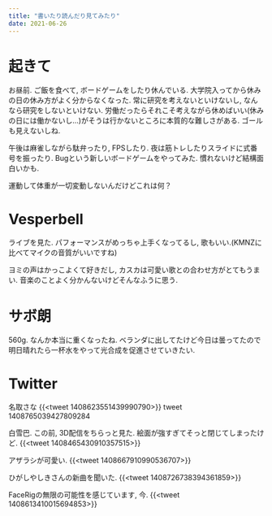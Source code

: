 ```yaml
---
title: "書いたり読んだり見てみたり"
date: 2021-06-26
---
```



# 起きて
お昼前. ご飯を食べて, ボードゲームをしたり休んでいる. 大学院入ってから休みの日の休み方がよく分からなくなった. 常に研究を考えないといけないし, なんなら研究をしないといけない. 労働だったらそれこそ考えながら休めばいい(休みの日には働かないし...)がそうは行かないところに本質的な難しさがある. ゴールも見えないしね.

午後は麻雀しながら駄弁ったり, FPSしたり. 夜は筋トレしたりスライドに式番号を振ったり. Bugという新しいボードゲームをやってみた. 慣れないけど結構面白いかも.

運動して体重が一切変動しないんだけどこれは何？

# Vesperbell
ライブを見た. パフォーマンスがめっちゃ上手くなってるし, 歌もいい.(KMNZに比べてマイクの音質がいいですね)

ヨミの声はかっこよくて好きだし, カスカは可愛い歌との合わせ方がとてもうまい. 音楽のことよく分かんないけどそんなふうに思う.


# サボ朗
560g. なんか本当に重くなったね. ベランダに出してたけど今日は曇ってたので明日晴れたら一杯水をやって光合成を促進させていきたい.

# Twitter
名取さな
{{<tweet 1408623551439990790>}}
tweet 1408765039427809284

白雪巴. この前, 3D配信をちらっと見た. 絵面が強すぎてそっと閉じてしまったけど.
{{<tweet 1408465430910357515>}}

アザラシが可愛い.
{{<tweet 1408667910990536707>}}

ひがしやしきさんの新曲を聞いた.
{{<tweet 1408726738394361859>}}

FaceRigの無限の可能性を感じています, 今.
{{<tweet 1408613410015694853>}}
